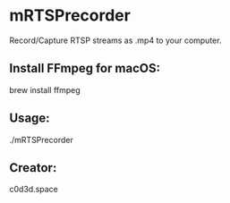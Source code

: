 # mRTSPrecorder
Record/Capture RTSP streams as .mp4 to your computer.

## Install FFmpeg for macOS:
  brew install ffmpeg
  
## Usage:
./mRTSPrecorder

## Creator: 
c0d3d.space
